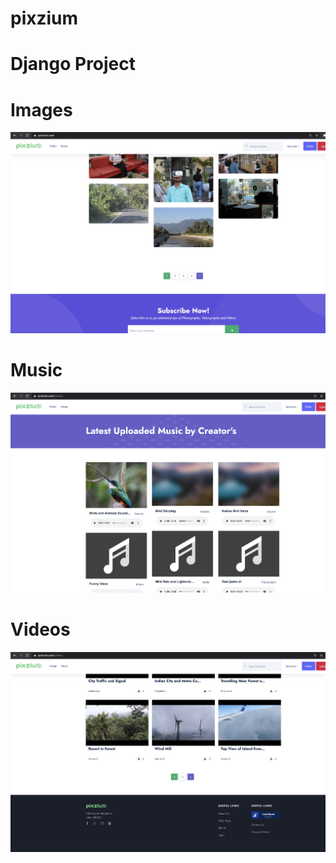 # pixzium

# Django Project

# Images

![](pixzium_home1.png)


# Music

![](pixzium_home2.png)


# Videos

![](pixzium_home3.png)

